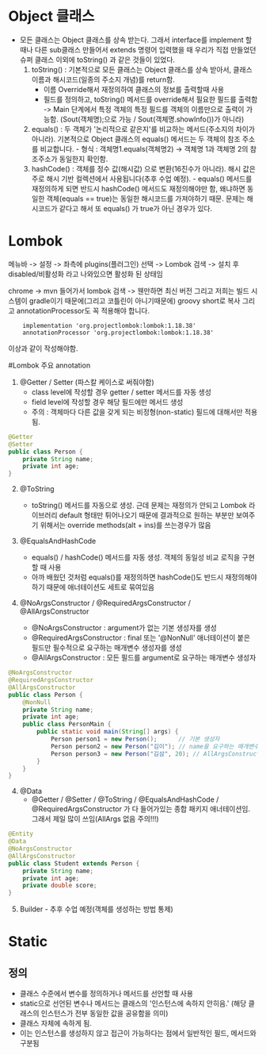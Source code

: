 # Object 클래스
- 모든 클래스는 Object 클래스를 상속 받는다. 
그래서 interface를 implement 할 때나 다른 sub클래스 만들어서 extends 명령어 입력했을 때 우리가 직접 
만들었던 슈퍼 클래스 이외에 toString() 과 같은 것들이 있었다.
  1. toString() : 기본적으로 모든 클래스는 Object 클래스를 상속 받아서,
    클래스 이름과 해시코드(일종의 주소지 개념)를 return함.
     - 이름 Override해서 재정의하여 클래스의 정보를 출력할때 사용
     - 필드를 정의하고, toString() 메서드를 override해서 필요한
        필드를 출력함 -> Main 단계에서 특정 객체의 특정 필드를 객체의 이름만으로 출력이 가능함.
        (Sout(객체명);으로 가능 / Sout(객체명.showInfo())가 아니라)
  2. equals() : 두 객체가 '논리적으로 같은지'를 비교하는 메서드(주소지의 차이가 아니라).
        기본적으로 Object 클래스의 equals() 메서드는 두 객체의 참조 주소를 비교합니다.
            - 형식 : 객체명1.equals(객체명2) -> 객체명 1과 객체명 2의 참조주소가 동일한지 확인함.
  3. hashCode() : 객체를 정수 값(해시값) 으로 변환(16진수가 아니라). 
        해시 값은 주로 해시 기반 컬렉션에서 사용됩니다(추후 수업 예정).
            - equals() 메서드를 재정의하게 되면 반드시 hashCode() 메서드도 재정의해야만 함,
            왜냐하면 동일한 객체(equals == true)는 동일한 해시코드를 가져야하기 때문.
            문제는 해시코드가 같다고 해서 또 equals() 가 true가 아닌 경우가 있다.

# Lombok
메뉴바 -> 설정 -> 좌측에 plugins(플러그인) 선택 -> Lombok 검색 -> 설치 후
disabled/비활성화 라고 나와있으면 활성화 된 상태임

chrome -> mvn 들어가서 lombok 검색 -> 웬만하면 최신 버전
그리고 저희는 빌드 시스템이 gradle이기 때문에(그리고 코틀린이 아니기때문에) groovy short로 복사
그리고 annotationProcessor도 꼭 적용해야 합니다.

```declarative
    implementation 'org.projectlombok:lombok:1.18.38'
    annotationProcessor 'org.projectlombok:lombok:1.18.38'
```

이상과 같이 작성해야함. 

#Lombok 주요 annotation
1. @Getter / Setter (파스칼 케이스로 써줘야함)
   - class level에 작성할 경우 getter / setter 메서드를 자동 생성
   - field level에 작성할 경우 해당 필드에만 메서드 생성
   - 주의 : 객체마다 다른 값을 갖게 되는 비정형(non-static) 필드에 대해서만 적용됨.

```java
@Getter
@Setter
public class Person {
    private String name;
    private int age;
}
```

2. @ToString 
    - toString() 메서드를 자동으로 생성. 근데 문제는 재정의가 안되고 Lombok 라이브러리 default 형태만
    튀어나오기 때문에 결과적으로 원하는 부분만 보여주기 위해서는 override methods(alt + ins)를 쓰는경우가 많음

3. @EqualsAndHashCode
    - equals() / hashCode() 메서드를 자동 생성. 객체의 동일성 비교 로직을 구현할 때 사용
    - 아까 배웠던 것처럼 equals()를 재정의하면 hashCode()도 반드시 재정의해야하기 때문에
    애너테이션도 세트로 묶여있음

4. @NoArgsConstructor / @RequiredArgsConstructor / @AllArgsConstructor
    - @NoArgsConstructor : argument가 없는 기본 생성자를 생성
    - @RequiredArgsConstructor : final 또는 '@NonNull' 애너테이션이 붙은 필드만 필수적으로 요구하는 매개변수 생성자를 생성
    - @AllArgsConstructor : 모든 필드를 argument로 요구하는 매개변수 생성자
```java
@NoArgsConstructor
@RequiredArgsConstructor
@AllArgsConstructor
public class Person {
    @NonNull
    private String name;
    private int age;
    public class PersonMain {
        public static void main(String[] args) {
            Person person1 = new Person();      // 기본 생성자
            Person person2 = new Person("김이"); // name을 요구하는 매개변수 생성자
            Person person3 = new Person("김삼", 20); // AllArgsConstructor
        }
    }
}
```

4. @Data
    - @Getter / @Setter / @ToString / @EqualsAndHashCode / @RequiredArgsConstructor
    가 다 들어가있는 종합 패키지 애너테이션임. 그래서 제일 많이 쓰임(AllArgs 없음 주의!!!)

```java
@Entity
@Data
@NoArgsConstructor
@AllArgsConstructor
public class Student extends Person {
    private String name;
    private int age;
    private double score;
}
```

5. Builder - 추후 수업 예정(객체를 생성하는 방법 통제)

# Static
 
## 정의 
- 클래스 수준에서 변수를 정의하거나 메서드를 선언할 때 사용
- static으로 선언된 변수나 메서드는 클래스의 '인스턴스에 속하지 안히음.'
(해당 클래스의 인스턴스가 전부 동일한 값을 공유함을 의미)
- 클래스 자체에 속하게 됨.
- 이는 인스턴스를 생성하지 않고 접근이 가능하다는 점에서 일반적인 필드, 메서드와 구분됨
